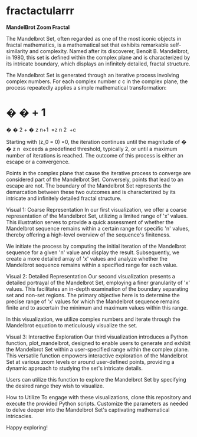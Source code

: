 # fractactularrr
**MandelBrot Zoom Fractal**

The Mandelbrot Set, often regarded as one of the most iconic objects in fractal mathematics, is a mathematical set that exhibits remarkable self-similarity and complexity. Named after its discoverer, Benoît B. Mandelbrot, in 1980, this set is defined within the complex plane and is characterized by its intricate boundary, which displays an infinitely detailed, fractal structure.

The Mandelbrot Set is generated through an iterative process involving complex numbers. For each complex number 
_c_
c in the complex plane, the process repeatedly applies a simple mathematical transformation:

�
�
+
1
=
�
�
2
+
�
z 
n+1
​
 =z 
n
2
​
 +c

Starting with 
\(z_0 = 0\)​
 =0, the iteration continues until the magnitude of 
�
�
z 
n
​
  exceeds a predefined threshold, typically 2, or until a maximum number of iterations is reached. The outcome of this process is either an escape or a convergence.

Points in the complex plane that cause the iterative process to converge are considered part of the Mandelbrot Set. Conversely, points that lead to an escape are not. The boundary of the Mandelbrot Set represents the demarcation between these two outcomes and is characterized by its intricate and infinitely detailed fractal structure.

Visual 1: Coarse Representation
In our first visualization, we offer a coarse representation of the Mandelbrot Set, utilizing a limited range of 'x' values. This illustration serves to provide a quick assessment of whether the Mandelbrot sequence remains within a certain range for specific 'n' values, thereby offering a high-level overview of the sequence's finiteness.

We initiate the process by computing the initial iteration of the Mandelbrot sequence for a given 'n' value and display the result. Subsequently, we create a more detailed array of 'x' values and analyze whether the Mandelbrot sequence remains within a specified range for each value.

Visual 2: Detailed Representation
Our second visualization presents a detailed portrayal of the Mandelbrot Set, employing a finer granularity of 'x' values. This facilitates an in-depth examination of the boundary separating set and non-set regions. The primary objective here is to determine the precise range of 'x' values for which the Mandelbrot sequence remains finite and to ascertain the minimum and maximum values within this range.

In this visualization, we utilize complex numbers and iterate through the Mandelbrot equation to meticulously visualize the set.

Visual 3: Interactive Exploration
Our third visualization introduces a Python function, plot_mandelbrot, designed to enable users to generate and exhibit the Mandelbrot Set within a user-specified range within the complex plane. This versatile function empowers interactive exploration of the Mandelbrot Set at various zoom levels or around user-defined points, providing a dynamic approach to studying the set's intricate details.

Users can utilize this function to explore the Mandelbrot Set by specifying the desired range they wish to visualize.

How to Utilize
To engage with these visualizations, clone this repository and execute the provided Python scripts. Customize the parameters as needed to delve deeper into the Mandelbrot Set's captivating mathematical intricacies.

Happy exploring!
